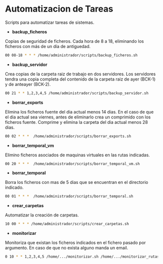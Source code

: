 # Automatizacion de Tareas

Scripts para automatizar tareas de sistemas.

- **backup_ficheros**

Copias de seguridad de ficheros. Cada hora de 8 a 18, eliminando los ficheros con más de un día de antiguedad.
```sh
00 08-18 * * * /home/administrador/scripts/backup_ficheros.sh
```

- **backup_servidor**

Crea copias de la carpeta raiz de trabajo en dos servidores. Los servidores tendra una copia completa del contenido de la carpeta raiz de ayer (BCK-1) y de anteayer (BCK-2).
```sh
00 21 * * 1,2,3,4,5 /home/administrador/scripts/backup_servidor.sh
```

- **borrar_exports**

Elimina los ficheros fuente del dia actual menos 14 dias. En el caso de que el dia actual sea viernes, antes de eliminarlo crea un comprimido con los ficheros fuente. Comprime y elimina la carpeta del dia actual menos 28 dias.
```sh
00 02 * * *  /home/administrador/scripts/borrar_exports.sh
```

- **borrar_temporal_vm**

Elimino ficheros asociados de maquinas virtuales en las rutas indicadas.
```sh
00 20 * * *  /home/administrador/scripts/borrar_temporal_vm.sh
```

- **borrar_temporal**

Borra los ficheros con mas de 5 dias que se encuentran en el directorio indicado.
```sh
00 01 * * *  /home/administrador/scripts/borrar_temporal.sh
```

- **crear_carpetas**

Automatizar la creación de carpetas.
```sh
10 00 * * * /home/administrador/scripts/crear_carpetas.sh
```

- **monitorizar**

Monitoriza que existan los ficheros indicados en el fichero pasado por argumento. En caso de que no exista alguno manda un email.
```sh
0 10 * * 1,2,3,4,5 /home/.../monitorizar.sh /home/.../monitorizar_rutas.txt
```
